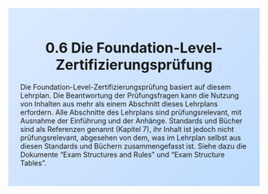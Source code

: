 <div class="rounded-lg border shadow-sm" style="background: linear-gradient(135deg,#DBEAFE 0%,#BFDBFE 100%); padding: 24px; border-color: #3B82F6">
<header style="margin-bottom:12px">
<h1 class="text-2xl font-bold text-gray-900">0.6 Die Foundation-Level-Zertifizierungsprüfung</h1>
</header>
<article class="prose max-w-none">
<p>Die Foundation-Level-Zertifizierungsprüfung basiert auf diesem Lehrplan. Die Beantwortung der Prüfungsfragen kann die Nutzung von Inhalten aus mehr als einem Abschnitt dieses Lehrplans erfordern. Alle Abschnitte des Lehrplans sind prüfungsrelevant, mit Ausnahme der Einführung und der Anhänge. Standards und Bücher sind als Referenzen genannt (Kapitel 7), ihr Inhalt ist jedoch nicht prüfungsrelevant, abgesehen von dem, was im Lehrplan selbst aus diesen Standards und Büchern zusammengefasst ist. Siehe dazu die Dokumente “Exam Structures and Rules” und “Exam Structure Tables”.</p>
</article>
</div>
